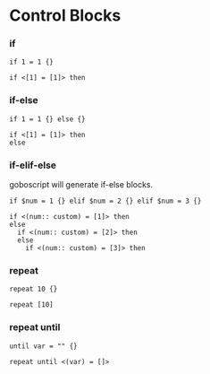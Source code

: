 # Control Blocks

### if

```goboscript
if 1 = 1 {}
```

```blocks
if <[1] = [1]> then
```

### if-else

```goboscript
if 1 = 1 {} else {}
```

```blocks
if <[1] = [1]> then
else
```

### if-elif-else

goboscript will generate if-else blocks.

```goboscript
if $num = 1 {} elif $num = 2 {} elif $num = 3 {}
```

```blocks
if <(num:: custom) = [1]> then
else
  if <(num:: custom) = [2]> then
  else
    if <(num:: custom) = [3]> then
```

### repeat

```goboscript
repeat 10 {}
```

```blocks
repeat [10]
```

### repeat until

```goboscript
until var = "" {}
```

```blocks
repeat until <(var) = []>
```

